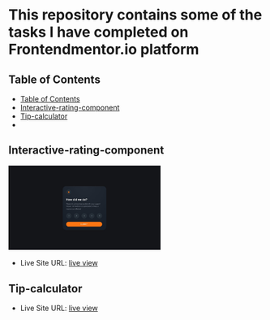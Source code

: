 # This repository contains some of the tasks I have completed on Frontendmentor.io platform

## Table of Contents

  - [Table of Contents](#table-of-contents)
  - [Interactive-rating-component](#interactive-rating-component)
  - [Tip-calculator](#Tip-calculator)
  -  

## Interactive-rating-component

<img src="./interactive-rating-component-main/design/desktop-design.jpg" alt="Tasks" width="300">

- Live Site URL: [live view](https://jen67.github.io/Frontendmentor-challenges/interactive-rating-component-main/index.html)

## Tip-calculator
- Live Site URL: [live view](https://tip-calculator-theta-drab.vercel.app/)
